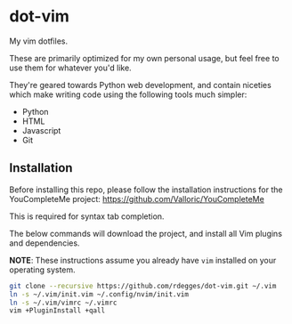 # dot-vim

My vim dotfiles.

These are primarily optimized for my own personal usage, but feel free to use
them for whatever you'd like.

They're geared towards Python web development, and contain niceties which make
writing code using the following tools much simpler:

- Python
- HTML
- Javascript
- Git


## Installation

Before installing this repo, please follow the installation instructions for the
YouCompleteMe project: https://github.com/Valloric/YouCompleteMe

This is required for syntax tab completion.

The below commands will download the project, and install all Vim plugins and
dependencies.

**NOTE**: These instructions assume you already have `vim` installed on your operating
system.

``` bash
git clone --recursive https://github.com/rdegges/dot-vim.git ~/.vim
ln -s ~/.vim/init.vim ~/.config/nvim/init.vim
ln -s ~/.vim/vimrc ~/.vimrc
vim +PluginInstall +qall
```
